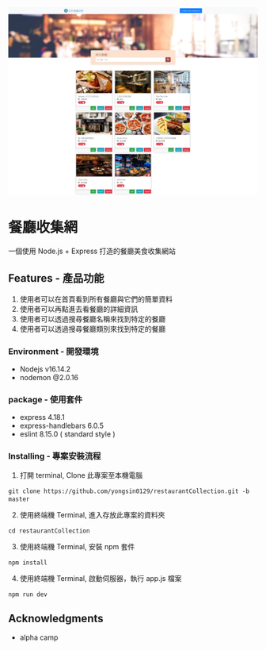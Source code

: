 ![image](./restaurants%20homepage.png)

# 餐廳收集網

一個使用 Node.js + Express 打造的餐廳美食收集網站

## Features - 產品功能

1. 使用者可以在首頁看到所有餐廳與它們的簡單資料
2. 使用者可以再點進去看餐廳的詳細資訊
3. 使用者可以透過搜尋餐廳名稱來找到特定的餐廳
4. 使用者可以透過搜尋餐廳類別來找到特定的餐廳

### Environment  - 開發環境

- Nodejs v16.14.2
- nodemon @2.0.16

### package  - 使用套件

- express 4.18.1
- express-handlebars 6.0.5
- eslint 8.15.0 ( standard style )


### Installing - 專案安裝流程

1. 打開 terminal, Clone 此專案至本機電腦

```
git clone https://github.com/yongsin0129/restaurantCollection.git -b master
```

2. 使用終端機 Terminal, 進入存放此專案的資料夾

```
cd restaurantCollection
```

3. 使用終端機 Terminal, 安裝 npm 套件

```
npm install
```


4. 使用終端機 Terminal, 啟動伺服器，執行 app.js 檔案

```
npm run dev 
```

## Acknowledgments

* alpha camp
